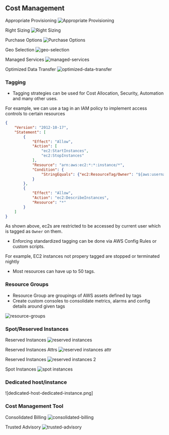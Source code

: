 ## Cost Management

Appropriate Provisioning
![Appropriate Provisioning](./appropriate-provisioning.png)

Right Sizing
![Right Sizing](./right-sizing.png)

Purchase Options
![Purchase Options](./purchase-options.png)

Geo Selection
![geo-selection](./geo-selection.png)

Managed Services
![managed-services](./managed-services.png)

Optimized Data Transfer
![optimized-data-transfer](./optimized-data-transfer.png)


### Tagging

- Tagging strategies can be used for Cost Allocation, Security, Automation and many other uses.

For example, we can use a tag in an IAM policy to implement access controls to certain resources

```json
{
    "Version": "2012-10-17",
    "Statement": [
        {
            "Effect": "Allow",
            "Action": [
                "ec2:StartInstances",
                "ec2:StopInstances"
            ],
            "Resource": "arn:aws:ec2:*:*:instance/*",
            "Condition": {
                "StringEquals": {"ec2:ResourceTag/Owner": "${aws:username}"}
            }
        },
        {
            "Effect": "Allow",
            "Action": "ec2:DescribeInstances",
            "Resource": "*"
        }
    ]
}
```
As shown above, ec2s are restricted to be accessed by current user which is tagged as `Owner` on them.

- Enforcing standardized tagging can be done via AWS Config Rules or custom scripts.

For example, EC2 instances not propery tagged are
stopped or terminated nightly

- Most resources can have up to 50 tags.

### Resource Groups

- Resource Group are groupings of AWS assets defined by tags
- Create custom consoles to consolidate metrics, alarms and config details around given tags

![resource-groups](./resource-groups.png)

### Spot/Reserved Instances

Reserved Instances
![reserved instances](reserved-instance.png)

Reserved Instances Attrs
![reserved instances attr](reserved-instances-attrs.png)

Reserved Instances
![reserved instances 2](reserved-instances-2.png)

Spot Instances
![spot instances](spot-instance.png)

### Dedicated host/instance

![dedicated-host-dedicated-instance.png]

### Cost Management Tool

Consolidated Billing
![consolidated-billing](consolidated-billing.png)

Trusted Advisory
![trusted-advisory](trusted-advisory.png)
